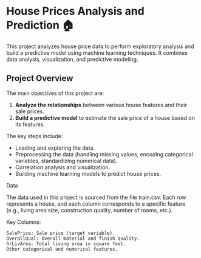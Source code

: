 # House Prices Analysis and Prediction 🏠

This project analyzes house price data to perform exploratory analysis and build a predictive model using machine learning techniques. It combines data analysis, visualization, and predictive modeling.

## Project Overview

The main objectives of this project are:
1. **Analyze the relationships** between various house features and their sale prices.
2. **Build a predictive model** to estimate the sale price of a house based on its features.

The key steps include:
- Loading and exploring the data.
- Preprocessing the data (handling missing values, encoding categorical variables, standardizing numerical data).
- Correlation analysis and visualization.
- Building machine learning models to predict house prices.

Data

The data used in this project is sourced from the file train.csv. Each row represents a house, and each column corresponds to a specific feature (e.g., living area size, construction quality, number of rooms, etc.).

Key Columns:

    SalePrice: Sale price (target variable).
    OverallQual: Overall material and finish quality.
    GrLivArea: Total living area in square feet.
    Other categorical and numerical features.

